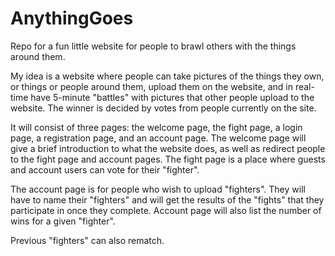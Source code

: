 # AnythingGoes
Repo for a fun little website for people to brawl others with the things around them.

My idea is a website where people can take pictures of the things they own, or things or people around them, upload them on the website, and in real-time have 5-minute "battles" with pictures that other people upload to the website. The winner is decided by votes from people currently on the site.

It will consist of three pages: the welcome page, the fight page, a login page, a registration page, and an account page.
The welcome page will give a brief introduction to what the website does, as well as redirect people to the fight page and account pages.
The fight page is a place where guests and account users can vote for their "fighter".

The account page is for people who wish to upload "fighters". They will have to name their "fighters" and will get the results of the "fights" that they participate in once they complete. 
Account page will also list the number of wins for a given "fighter".

Previous "fighters" can also rematch.
